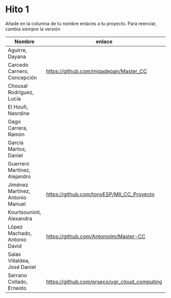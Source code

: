 # Hito 1

Añade en la columna de tu nombre enlaces a tu proyecto. Para reenviar, cambia *siempre* la versión

| Nombre                           | enlace  | version |
|----------------------------------|---------|---------|
| Aguirre, Dayana                  | | |
| Carcedo Carnero, Concepción      | https://github.com/migadepan/Master_CC | 1 |
| Chousal Rodríguez, Lucía         | | |
| El Houfi, Nasrdine               | | |
| Gago Carrera, Ramón              | | |
| García Martos, Daniel            | | |
| Guerrero Martínez, Alejandro     | | |
| Jiménez Martínez, Antonio Manuel | https://github.com/tonyESP/MII_CC_Proyecto | 13 |
| Kourtsounioti, Alexandra         | | |
| López Machado, Antonio David     | https://github.com/Antoniolm/Master-CC | 1 |
| Salas Villaldea, José Daniel     | | |
| Serrano Collado, Ernesto         | https://github.com/erseco/ugr_cloud_computing | 3 |
